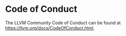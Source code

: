 # Code of Conduct

The LLVM Community Code of Conduct can be found at https://llvm.org/docs/CodeOfConduct.html.
